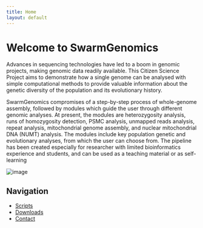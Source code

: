 ```yaml
---
title: Home
layout: default
---
```

# Welcome to SwarmGenomics
Advances in sequencing technologies have led to a boom in genomic projects, making genomic data readily available. This Citizen Science Project aims to demonstrate how a single genome can be analysed with simple computational methods to provide valuable information about the genetic diversity of the population and its evolutionary history.

SwarmGenomics compromises of a step-by-step process of whole-genome assembly, followed by modules which guide the user through different genomic analyses. At present, the modules are heterozygosity analysis, runs of homozygosity detection, PSMC analysis, unmapped reads analysis, repeat analysis, mitochondrial genome assembly, and nuclear mitochondrial DNA (NUMT) analysis. The modules include key population genetic and evolutionary analyses, from which the user can choose from. The pipeline has been created especially for researcher with limited bioinformatics experience and students, and can be used as a teaching material or as self-learning

![image](https://github.com/user-attachments/assets/abf85fb5-becd-49ae-bcad-2f79ca2c8b39)


## Navigation
- [Scripts](/scripts)
- [Downloads](/downloads)
- [Contact](/contact)
